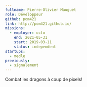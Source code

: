 ```yaml
---
fullname: Pierre-Olivier Mauguet
role: Développeur
github: pom421
link: http://pom421.github.io/
missions:
  - employer: octo
    end: 2021-05-31
    start: 2019-03-11
    status: independent
startups:
  - medle
previously:
  - signalement
---
```

Combat les dragons à coup de pixels!
